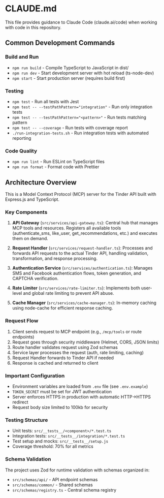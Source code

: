 # CLAUDE.md

This file provides guidance to Claude Code (claude.ai/code) when working with code in this repository.

## Common Development Commands

### Build and Run
- `npm run build` - Compile TypeScript to JavaScript in dist/
- `npm run dev` - Start development server with hot reload (ts-node-dev)
- `npm start` - Start production server (requires build first)

### Testing
- `npm test` - Run all tests with Jest
- `npm test -- --testPathPattern="integration"` - Run only integration tests
- `npm test -- --testPathPattern="<pattern>"` - Run tests matching pattern
- `npm test -- --coverage` - Run tests with coverage report
- `./run-integration-tests.sh` - Run integration tests with automated reporting

### Code Quality
- `npm run lint` - Run ESLint on TypeScript files
- `npm run format` - Format code with Prettier

## Architecture Overview

This is a Model Context Protocol (MCP) server for the Tinder API built with Express.js and TypeScript.

### Key Components

1. **API Gateway** (`src/services/api-gateway.ts`): Central hub that manages MCP tools and resources. Registers all available tools (authenticate_sms, like_user, get_recommendations, etc.) and executes them on demand.

2. **Request Handler** (`src/services/request-handler.ts`): Processes and forwards API requests to the actual Tinder API, handling validation, transformation, and response processing.

3. **Authentication Service** (`src/services/authentication.ts`): Manages SMS and Facebook authentication flows, token generation, and CAPTCHA verification.

4. **Rate Limiter** (`src/services/rate-limiter.ts`): Implements both user-level and global rate limiting to prevent API abuse.

5. **Cache Manager** (`src/services/cache-manager.ts`): In-memory caching using node-cache for efficient response caching.

### Request Flow

1. Client sends request to MCP endpoint (e.g., `/mcp/tools` or route endpoints)
2. Request goes through security middleware (Helmet, CORS, JSON limits)
3. Route handler validates request using Zod schemas
4. Service layer processes the request (auth, rate limiting, caching)
5. Request Handler forwards to Tinder API if needed
6. Response is cached and returned to client

### Important Configuration

- Environment variables are loaded from `.env` file (see `.env.example`)
- `TOKEN_SECRET` must be set for JWT authentication
- Server enforces HTTPS in production with automatic HTTP->HTTPS redirect
- Request body size limited to 100kb for security

### Testing Structure

- Unit tests: `src/__tests__/<component>/*.test.ts`
- Integration tests: `src/__tests__/integration/*.test.ts`
- Test setup and mocks: `src/__tests__/setup.js`
- Coverage threshold: 70% for all metrics

### Schema Validation

The project uses Zod for runtime validation with schemas organized in:
- `src/schemas/api/` - API endpoint schemas
- `src/schemas/common/` - Shared schemas
- `src/schemas/registry.ts` - Central schema registry